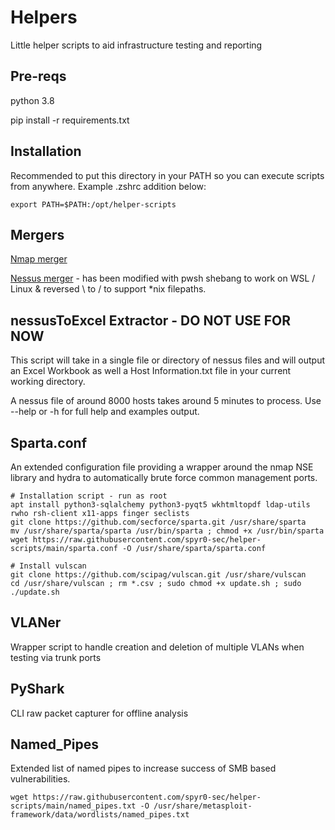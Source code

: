 # Helpers

Little helper scripts to aid infrastructure testing and reporting

## Pre-reqs

python 3.8

pip install -r requirements.txt

## Installation

Recommended to put this directory in your PATH so you can execute scripts from anywhere. Example .zshrc addition below:

`export PATH=$PATH:/opt/helper-scripts`

## Mergers

[Nmap merger](https://github.com/CBHue/nMap_Merger)

[Nessus merger](https://github.com/0xprime/NessusReportMerger.git) - has been modified with pwsh shebang to work on WSL / Linux & reversed \ to / to support *nix filepaths.

## nessusToExcel Extractor - DO NOT USE FOR NOW

This script will take in a single file or directory of nessus files and will output an Excel Workbook as well a Host Information.txt file in your current working directory.

A nessus file of around 8000 hosts takes around 5 minutes to process. Use --help or -h for full help and examples output.

## Sparta.conf

An extended configuration file providing a wrapper around the nmap NSE library and hydra to automatically brute force common management ports.

```
# Installation script - run as root
apt install python3-sqlalchemy python3-pyqt5 wkhtmltopdf ldap-utils rwho rsh-client x11-apps finger seclists
git clone https://github.com/secforce/sparta.git /usr/share/sparta
mv /usr/share/sparta/sparta /usr/bin/sparta ; chmod +x /usr/bin/sparta
wget https://raw.githubusercontent.com/spyr0-sec/helper-scripts/main/sparta.conf -O /usr/share/sparta/sparta.conf

# Install vulscan 
git clone https://github.com/scipag/vulscan.git /usr/share/vulscan
cd /usr/share/vulscan ; rm *.csv ; sudo chmod +x update.sh ; sudo ./update.sh
```

## VLANer

Wrapper script to handle creation and deletion of multiple VLANs when testing via trunk ports

## PyShark

CLI raw packet capturer for offline analysis

## Named_Pipes

Extended list of named pipes to increase success of SMB based vulnerabilities. 

```
wget https://raw.githubusercontent.com/spyr0-sec/helper-scripts/main/named_pipes.txt -O /usr/share/metasploit-framework/data/wordlists/named_pipes.txt
```
